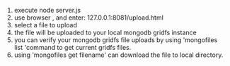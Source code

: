 1. execute node server.js
2. use browser , and enter: 127.0.0.1:8081/upload.html
3. select a file to upload
4. the file will be uploaded to your local mongodb gridfs instance
5. you can verify your mongodb gridfs file uploads by using 
    'mongofiles list 'command to get current gridfs files.
6. using 'mongofiles get filename' can download the file to local directory.
